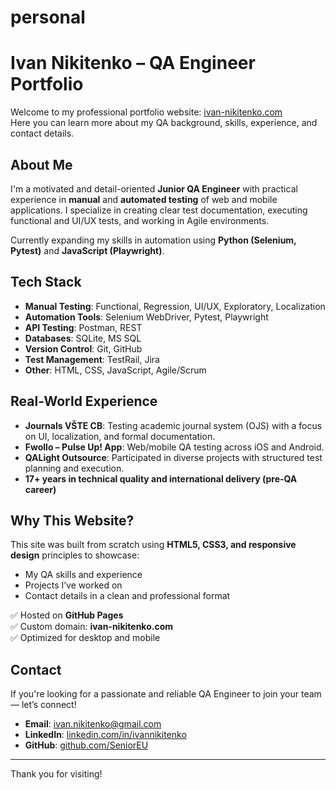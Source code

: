 # personal
# Ivan Nikitenko – QA Engineer Portfolio

Welcome to my professional portfolio website: [ivan-nikitenko.com](https://ivan-nikitenko.com)  
Here you can learn more about my QA background, skills, experience, and contact details.

##  About Me

I'm a motivated and detail-oriented **Junior QA Engineer** with practical experience in **manual** and **automated testing** of web and mobile applications. I specialize in creating clear test documentation, executing functional and UI/UX tests, and working in Agile environments.

Currently expanding my skills in automation using **Python (Selenium, Pytest)** and **JavaScript (Playwright)**.

##  Tech Stack

- **Manual Testing**: Functional, Regression, UI/UX, Exploratory, Localization  
- **Automation Tools**: Selenium WebDriver, Pytest, Playwright  
- **API Testing**: Postman, REST  
- **Databases**: SQLite, MS SQL  
- **Version Control**: Git, GitHub  
- **Test Management**: TestRail, Jira  
- **Other**: HTML, CSS, JavaScript, Agile/Scrum

##  Real-World Experience

- **Journals VŠTE CB**: Testing academic journal system (OJS) with a focus on UI, localization, and formal documentation.  
- **Fwollo – Pulse Up! App**: Web/mobile QA testing across iOS and Android.  
- **QALight Outsource**: Participated in diverse projects with structured test planning and execution.  
- **17+ years in technical quality and international delivery (pre-QA career)**

##  Why This Website?

This site was built from scratch using **HTML5, CSS3, and responsive design** principles to showcase:
- My QA skills and experience
- Projects I’ve worked on
- Contact details in a clean and professional format

✅ Hosted on **GitHub Pages**  
✅ Custom domain: **ivan-nikitenko.com**  
✅ Optimized for desktop and mobile

##  Contact

If you're looking for a passionate and reliable QA Engineer to join your team — let’s connect!

- **Email**: ivan.nikitenko@gmail.com  
- **LinkedIn**: [linkedin.com/in/ivannikitenko](https://www.linkedin.com/in/ivannikitenko/)  
- **GitHub**: [github.com/SeniorEU](https://github.com/SeniorEU)

---

Thank you for visiting!